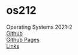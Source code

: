 # os212
Operating Systems 2021-2
<br>
<a href="https://github.com/stevenwh15/os212">Github</a>
<br>
<a href="https://stevenwh15.github.io/os212/">Github Pages</a>
<br>
<a href="https://github.com/stevenwh15/os212/blob/main/links.md/">Links</a>

